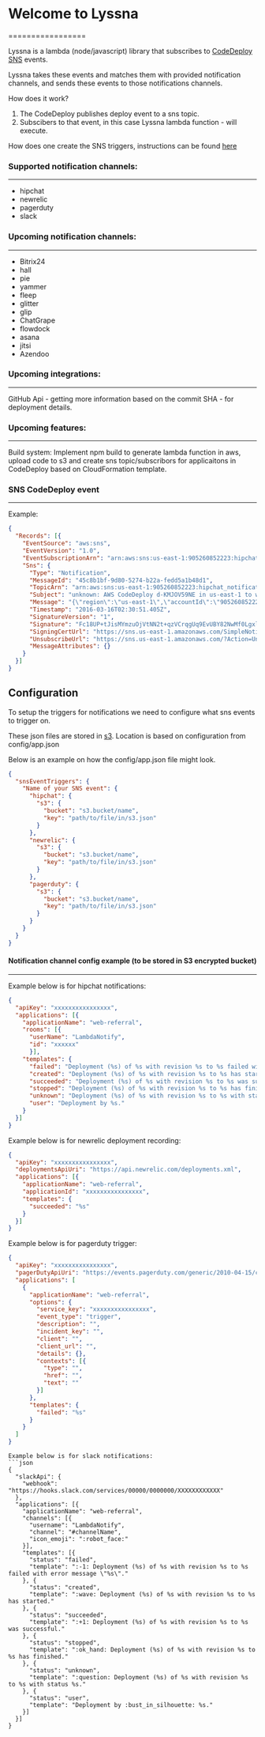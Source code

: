 # Welcome to Lyssna
=================

Lyssna is a lambda (node/javascript) library that subscribes to [CodeDeploy](https://aws.amazon.com/codedeploy/) [SNS](https://aws.amazon.com/documentation/sns/) events.

Lyssna takes these events and matches them with provided notification channels, and sends these events to those notifications channels.

How does it work?

1. The CodeDeploy publishes deploy event to a sns topic.
2. Subscibers to that event, in this case Lyssna lambda function - will execute.

How does one create the SNS triggers, instructions can be found [here](http://docs.aws.amazon.com/codedeploy/latest/userguide/how-to-notify-sns.html)


### Supported notification channels:
-----
 - hipchat
 - newrelic
 - pagerduty
 - slack

### Upcoming notification channels:
-----
 - Bitrix24
 - hall
 - pie
 - yammer
 - fleep
 - glitter
 - glip
 - ChatGrape
 - flowdock
 - asana
 - jitsi
 - Azendoo

### Upcoming integrations:
-----
GitHub Api - getting more information based on the commit SHA - for deployment details.

### Upcoming features:
-----
Build system: Implement npm build to generate lambda function in aws, upload code to s3 and create sns topic/subscribors for applicaitons in CodeDeploy based on CloudFormation template.

### SNS CodeDeploy event
-----
Example:
```json
{
  "Records": [{
    "EventSource": "aws:sns",
    "EventVersion": "1.0",
    "EventSubscriptionArn": "arn:aws:sns:us-east-1:905260852223:hipchat_notification:49343f9b-237f-4ff5-9e3f-0da23ffde19e",
    "Sns": {
      "Type": "Notification",
      "MessageId": "45c8b1bf-9d80-5274-b22a-fedd5a1b48d1",
      "TopicArn": "arn:aws:sns:us-east-1:905260852223:hipchat_notification",
      "Subject": "unknown: AWS CodeDeploy d-KMJOV59NE in us-east-1 to web-referral",
      "Message": "{\"region\":\"us-east-1\",\"accountId\":\"905260852223\",\"eventTriggerName\":\"BackOffice Notification\",\"applicationName\":\"web-referral\",\"deploymentId\":\"d-KMJOV59NE\",\"deploymentGroupName\":\"production\",\"createTime\":\"Wed Mar 16 02:30:50 UTC 2016\",\"completeTime\":null,\"status\":\"unknown\"}",
      "Timestamp": "2016-03-16T02:30:51.405Z",
      "SignatureVersion": "1",
      "Signature": "Fc18UP+tJisMYmzuOjVtNN2t+qzVCrqgUq9EvUBY82NwMf0LgxlSp8FM9uxFQRnlJaahxDykUyPYPNHPmLcox5A13fiudw7miKYlKRaaKobmdPQoY+lVKvm6hBpq0CKUG64YUQgHeXDuk1mUqE0L+hxj9rqJc6yZdRL96KpNLnMX3VRKw8+WELgycjJsywbaSjFqdDm2cXv76Ngwq+blYkAP5uneIzVkCHvNMsqA0iRug3yTxonV+Soz9p5b+OzJw75SaYgJqWLaGneeYqck6Vun88etssdNpbaVV0iCR600JA+lhyP7py6ON9+Z5IUtnsESB0+YJ8L59Ycvn78B9A==",
      "SigningCertUrl": "https://sns.us-east-1.amazonaws.com/SimpleNotificationService-bb750dd426d95ee9390147a5624348ee.pem",
      "UnsubscribeUrl": "https://sns.us-east-1.amazonaws.com/?Action=Unsubscribe&SubscriptionArn=arn:aws:sns:us-east-1:905260852223:hipchat_notification:49343f9b-237f-4ff5-9e3f-0da23ffde19e",
      "MessageAttributes": {}
    }
  }]
}
```
## Configuration

To setup the triggers for notifications we need to configure what sns events to trigger on.

These json files are stored in [s3](https://aws.amazon.com/documentation/s3/). Location is based on configuration from config/app.json

Below is an example on how the config/app.json file might look.
```json
{
  "snsEventTriggers": {
    "Name of your SNS event": {
      "hipchat": {
        "s3": {
          "bucket": "s3.bucket/name",
          "key": "path/to/file/in/s3.json"
        }
      },
      "newrelic": {
        "s3": {
          "bucket": "s3.bucket/name",
          "key": "path/to/file/in/s3.json"
        }
      },
      "pagerduty": {
        "s3": {
          "bucket": "s3.bucket/name",
          "key": "path/to/file/in/s3.json"
        }
      }
    }
  }
}
```

#### Notification channel config example (to be stored in S3 encrypted bucket)
-----
Example below is for hipchat notifications:
```json
{
  "apiKey": "xxxxxxxxxxxxxxxx",
  "applications": [{
    "applicationName": "web-referral",
    "rooms": [{
      "userName": "LambdaNotify",
      "id": "xxxxxx"
      }],
    "templates": {
      "failed": "Deployment (%s) of %s with revision %s to %s failed with error message \"%s\".",
      "created": "Deployment (%s) of %s with revision %s to %s has started.",
      "succeeded": "Deployment (%s) of %s with revision %s to %s was successful.",
      "stopped": "Deployment (%s) of %s with revision %s to %s has finished.",
      "unknown": "Deployment (%s) of %s with revision %s to %s with status %s.",
      "user": "Deployment by %s."
    }
  }]
}
```
Example below is for newrelic deployment recording:
```json
{
  "apiKey": "xxxxxxxxxxxxxxxx",
  "deploymentsApiUri": "https://api.newrelic.com/deployments.xml",
  "applications": [{
    "applicationName": "web-referral",
    "applicationId": "xxxxxxxxxxxxxxxx",
    "templates": {
      "succeeded": "%s"
    }
  }]
}
```
Example below is for pagerduty trigger:
```json
{
  "apiKey": "xxxxxxxxxxxxxxxx",
  "pagerDutyApiUri": "https://events.pagerduty.com/generic/2010-04-15/create_event.json",
  "applications": [
    {
      "applicationName": "web-referral",
      "options": {
        "service_key": "xxxxxxxxxxxxxxxx",
        "event_type": "trigger",
        "description": "",
        "incident_key": "",
        "client": "",
        "client_url": "",
        "details": {},
        "contexts": [{
          "type": "",
          "href": "",
          "text": ""
        }]
      },
      "templates": {
        "failed": "%s"
      }
    }
  ]
}
```
```
Example below is for slack notifications:
```json
{
  "slackApi": {
    "webhook": "https://hooks.slack.com/services/00000/0000000/XXXXXXXXXXXX"
  },
  "applications": [{
    "applicationName": "web-referral",
    "channels": [{
      "username": "LambdaNotify",
      "channel": "#channelName",
      "icon_emoji": ":robot_face:"
    }],
    "templates": [{
      "status": "failed",
      "template": ":-1: Deployment (%s) of %s with revision %s to %s failed with error message \"%s\"."
    }, {
      "status": "created",
      "template": ":wave: Deployment (%s) of %s with revision %s to %s has started."
    }, {
      "status": "succeeded",
      "template": ":+1: Deployment (%s) of %s with revision %s to %s was successful."
    }, {
      "status": "stopped",
      "template": ":ok_hand: Deployment (%s) of %s with revision %s to %s has finished."
    }, {
      "status": "unknown",
      "template": ":question: Deployment (%s) of %s with revision %s to %s with status %s."
    }, {
      "status": "user",
      "template": "Deployment by :bust_in_silhouette: %s."
    }]
  }]
}
```